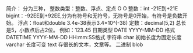 简介：
    分为三种，
    整数类型：整数、浮点、定点                                                                                                                                                                                                                                                                                                                                                                                                                                                                                           O                                                                                                                                                                        O 
        整数：int -21E到+21E   bigint：-92EE到+92EE,分为有符号和无符号，无符号是0开始，有符号是负数开始。
        浮点：float和double 
            3.4e-38表示3.4×10^(-38)
        定数：decimal(5,2)  总长是5，小数点后占2位。 例如：123.45
    日期类型
        DATE       YYYY-MM-DD 格式
        DATETIME   YYYY-MM-DD HH:mm:SS格式
    字符串
        char    初始长度为固定长度
        varchar  长度可变
        text     存很长的文本，文章等。
    二进制
        blob